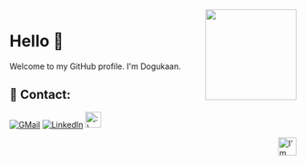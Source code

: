 <img align='right' src="https://github-readme-stats.vercel.app/api?username=dogukaanatlar&show_icons=true&theme=panda" witdh="450" height="160">

# Hello 👋
Welcome to my GitHub profile. I'm Dogukaan.

## 📧 Contact:


[comment]: <> ( [<img height="32" width="32" src="https://unpkg.com/simple-icons@v6/icons/linkedin.svg" />][linkedin] )

[//]: <> ( [<img height="32" width="32" src="https://unpkg.com/simple-icons@v6/icons/gmail.svg" />][gmail] )



[<img title="GMail" src="https://img.shields.io/badge/Gmail-dogukaanatlar@gmail.com-red?style=for-the-badge&logo=gmail&logoColor=red" />][gmail]
[<img title="LinkedIn" src="https://img.shields.io/badge/LinkedIn-@idogukaanatlar-blue?style=for-the-badge&logo=LinkedIn&logoColor=blue" />][linkedin]
[<img title=":)" src="https://komarev.com/ghpvc/?username=dogukaanatlar&color=brightgreen&style=flat-square" height="28"/>][profile]

<img title="I'm hiding here :P" align='right' height="32" width="32" src="https://unpkg.com/simple-icons@v6/icons/android.svg" />

[linkedin]:https://www.linkedin.com/in/idogukaanatlar/
[gmail]:mailto:<dogukaanatlar@gmail.com>
[profile]:https://github.com/dogukaanatlar/dogukaanatlar
